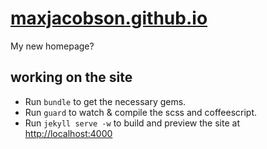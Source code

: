 # [maxjacobson.github.io](http://maxjacobson.github.io)

My new homepage?

## working on the site

* Run `bundle` to get the necessary gems.
* Run `guard` to watch & compile the scss and coffeescript.
* Run `jekyll serve -w` to build and preview the site at <http://localhost:4000>
